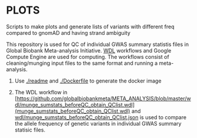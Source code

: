 # PLOTS

Scripts to make plots and generate lists of variants with different freq compared to gnomAD and having strand ambiguity

This repository is used for QC of individual GWAS summary statistis files in Global Biobank Meta-analysis Initiative. 
[WDL](https://github.com/openwdl/wdl) workflows and Google Compute Engine are used for computing. The workflows consist of cleaning/munging input files to the same format and running a meta-analysis.

1. Use [./readme](./readme) and [./Dockerfile](./Dockerfile) to generate the docker image

2. The WDL workflow in [https://github.com/globalbiobankmeta/META_ANALYSIS/blob/master/wdl/munge_sumstats_beforeQC_obtain_QClist.wdl](munge_sumstats_beforeQC_obtain_QClist.wdl) and [wdl/munge_sumstats_beforeQC_obtain_QClist.json](munge_sumstats_beforeQC_obtain_QClist.json) is used to compare the allele frequency of genetic variants in individual GWAS summary statisic files. 
